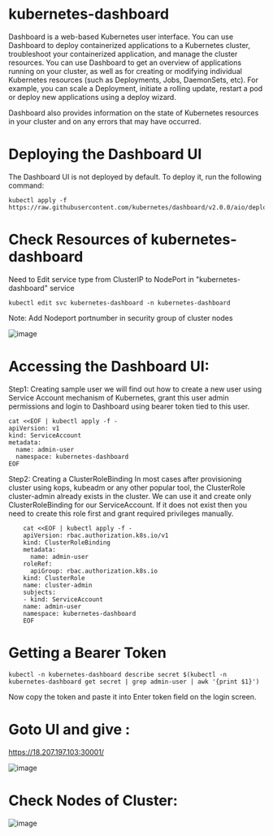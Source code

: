 # kubernetes-dashboard

Dashboard is a web-based Kubernetes user interface. You can use Dashboard to deploy containerized applications to a Kubernetes cluster, troubleshoot your containerized application, and manage the cluster resources. You can use Dashboard to get an overview of applications running on your cluster, as well as for creating or modifying individual Kubernetes resources (such as Deployments, Jobs, DaemonSets, etc). For example, you can scale a Deployment, initiate a rolling update, restart a pod or deploy new applications using a deploy wizard.

Dashboard also provides information on the state of Kubernetes resources in your cluster and on any errors that may have occurred.

# Deploying the Dashboard UI
  The Dashboard UI is not deployed by default. To deploy it, run the following command:
  
    kubectl apply -f https://raw.githubusercontent.com/kubernetes/dashboard/v2.0.0/aio/deploy/recommended.yaml

# Check Resources of kubernetes-dashboard
    
Need to Edit service type from ClusterIP to NodePort in "kubernetes-dashboard" service

    kubectl edit svc kubernetes-dashboard -n kubernetes-dashboard
    
Note: Add Nodeport portnumber in security group of cluster nodes

![image](https://user-images.githubusercontent.com/54719289/116592462-f08c4a80-a917-11eb-82d7-152a26032733.png)


# Accessing the Dashboard UI:
Step1: Creating sample user
  we will find out how to create a new user using Service Account mechanism of Kubernetes, grant this user admin permissions and login to Dashboard using bearer token tied to this user.
  
    cat <<EOF | kubectl apply -f -
    apiVersion: v1
    kind: ServiceAccount
    metadata:
      name: admin-user
      namespace: kubernetes-dashboard
    EOF
Step2: Creating a ClusterRoleBinding
  In most cases after provisioning cluster using kops, kubeadm or any other popular tool, the ClusterRole cluster-admin already exists in the cluster. We can use it and create only ClusterRoleBinding for our ServiceAccount. If it does not exist then you need to create this role first and grant required privileges manually.
  
		cat <<EOF | kubectl apply -f -
		apiVersion: rbac.authorization.k8s.io/v1
		kind: ClusterRoleBinding
		metadata:
		  name: admin-user
		roleRef:
		  apiGroup: rbac.authorization.k8s.io
		kind: ClusterRole
		name: cluster-admin
		subjects:
		- kind: ServiceAccount
		name: admin-user
		namespace: kubernetes-dashboard
		EOF
    
# Getting a Bearer Token
    kubectl -n kubernetes-dashboard describe secret $(kubectl -n kubernetes-dashboard get secret | grep admin-user | awk '{print $1}')
 
 Now copy the token and paste it into Enter token field on the login screen.

# Goto UI and give <IP-Address>:<nodeport>
   https://18.207.197.103:30001/
 
  ![image](https://user-images.githubusercontent.com/58024415/101757031-ad624400-3afc-11eb-818a-da0fba33a04a.png)

# Check Nodes of Cluster:
  
  ![image](https://user-images.githubusercontent.com/58024415/101759134-39756b00-3aff-11eb-88a1-1b8566e6ae7a.png)
